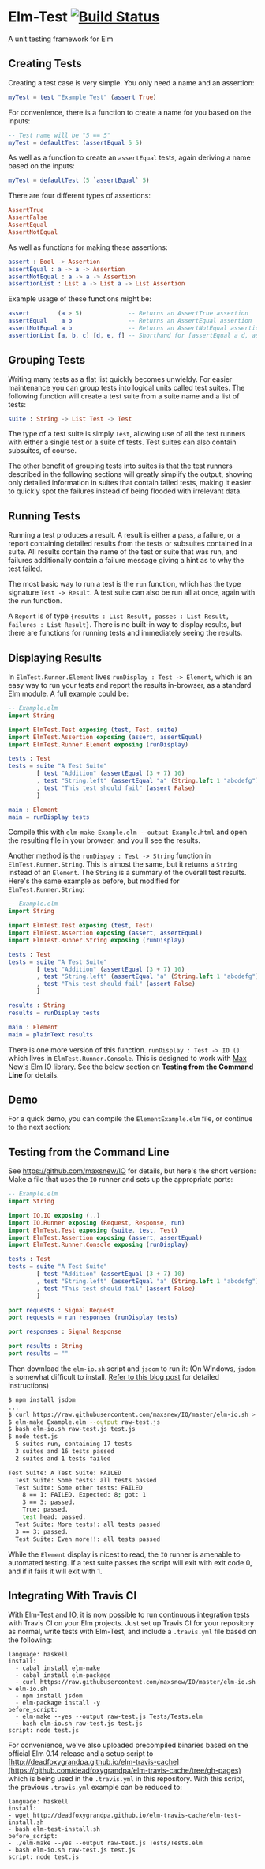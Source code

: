 Elm-Test [![Build Status](https://travis-ci.org/deadfoxygrandpa/Elm-Test.png?branch=master)](https://travis-ci.org/deadfoxygrandpa/Elm-Test)
========

A unit testing framework for Elm

## Creating Tests

Creating a test case is very simple. You only need a name and an assertion:
```elm
myTest = test "Example Test" (assert True)
```
For convenience, there is a function to create a name for you based on the inputs:
```elm
-- Test name will be "5 == 5"
myTest = defaultTest (assertEqual 5 5)
```
As well as a function to create an `assertEqual` tests, again deriving a name based on the inputs:
```elm
myTest = defaultTest (5 `assertEqual` 5)
```
There are four different types of assertions:
```elm
AssertTrue
AssertFalse
AssertEqual
AssertNotEqual
```
As well as functions for making these assertions:
```elm
assert : Bool -> Assertion
assertEqual : a -> a -> Assertion
assertNotEqual : a -> a -> Assertion
assertionList : List a -> List a -> List Assertion
```
Example usage of these functions might be:
```elm
assert        (a > 5)             -- Returns an AssertTrue assertion
assertEqual    a b                -- Returns an AssertEqual assertion
assertNotEqual a b                -- Returns an AssertNotEqual assertion
assertionList [a, b, c] [d, e, f] -- Shorthand for [assertEqual a d, assertEqual b e, assertEqual c f]
```

## Grouping Tests

Writing many tests as a flat list quickly becomes unwieldy. For easier maintenance you can group tests into logical
units called test suites. The following function will create a test suite from a suite name and a list of tests:
```elm
suite : String -> List Test -> Test
```
The type of a test suite is simply `Test`, allowing use of all the test runners with either a single test or a suite of tests. Test suites can also contain subsuites, of course.

The other benefit of grouping tests into suites is that the test runners described in the following sections will greatly simplify the output, showing only detailed information in suites that contain failed tests, making it easier to quickly spot the failures instead of being flooded with irrelevant data.

## Running Tests

Running a test produces a result. A result is either a pass, a failure, or a report containing detailed results from
the tests or subsuites contained in a suite. All results contain the name of the test or suite that was run, and failures additionally contain a failure message giving a hint as to why the test failed.

The most basic way to run a test is the `run` function, which has the type signature `Test -> Result`. A test suite can also be run all at once, again with the `run` function.

A `Report` is of type `{results : List Result, passes : List Result, failures : List Result}`.
There is no built-in way to display results, but there are functions for running tests and immediately seeing the results. 

## Displaying Results

In `ElmTest.Runner.Element` lives `runDisplay : Test -> Element`, which is an easy way to run your tests and report the results in-browser, as a standard Elm module. A full example could be:
```elm
-- Example.elm
import String

import ElmTest.Test exposing (test, Test, suite)
import ElmTest.Assertion exposing (assert, assertEqual)
import ElmTest.Runner.Element exposing (runDisplay)

tests : Test
tests = suite "A Test Suite"
        [ test "Addition" (assertEqual (3 + 7) 10)
        , test "String.left" (assertEqual "a" (String.left 1 "abcdefg"))
        , test "This test should fail" (assert False)
        ]

main : Element
main = runDisplay tests
```
Compile this with `elm-make Example.elm --output Example.html` and open the resulting file in your browser, and you'll see the results.

Another method is the `runDispay : Test -> String` function in `ElmTest.Runner.String`. This is almost the same, but it returns a `String` instead of an `Element`. The `String` is a summary of the overall test results. Here's the same example as before, but modified for `ElmTest.Runner.String`:
```elm
-- Example.elm
import String

import ElmTest.Test exposing (test, Test)
import ElmTest.Assertion exposing (assert, assertEqual)
import ElmTest.Runner.String exposing (runDisplay)

tests : Test
tests = suite "A Test Suite"
        [ test "Addition" (assertEqual (3 + 7) 10)
        , test "String.left" (assertEqual "a" (String.left 1 "abcdefg"))
        , test "This test should fail" (assert False)
        ]

results : String
results = runDisplay tests

main : Element
main = plainText results
```

There is one more version of this function. `runDisplay : Test -> IO ()` which lives in `ElmTest.Runner.Console`. This is designed to work with [Max New's Elm IO library](https://github.com/maxsnew/IO/). See the below section on **Testing from the Command Line** for details.

## Demo

For a quick demo, you can compile the `ElementExample.elm` file, or continue to the next section:

## Testing from the Command Line
See https://github.com/maxsnew/IO for details, but here's the short version:
Make a file that uses the `IO` runner and sets up the appropriate ports:
```elm
-- Example.elm
import String

import IO.IO exposing (..)
import IO.Runner exposing (Request, Response, run)
import ElmTest.Test exposing (suite, test, Test)
import ElmTest.Assertion exposing (assert, assertEqual)
import ElmTest.Runner.Console exposing (runDisplay)

tests : Test
tests = suite "A Test Suite"
        [ test "Addition" (assertEqual (3 + 7) 10)
        , test "String.left" (assertEqual "a" (String.left 1 "abcdefg"))
        , test "This test should fail" (assert False)
        ]

port requests : Signal Request
port requests = run responses (runDisplay tests)

port responses : Signal Response

port results : String
port results = ""
```
Then download the `elm-io.sh` script and `jsdom` to run it:
(On Windows, `jsdom` is somewhat difficult to install. [Refer to this blog post](http://www.steveworkman.com/node-js/2012/installing-jsdom-on-windows/) for detailed instructions)
```bash
$ npm install jsdom
...
$ curl https://raw.githubusercontent.com/maxsnew/IO/master/elm-io.sh > elm-io.sh
$ elm-make Example.elm --output raw-test.js
$ bash elm-io.sh raw-test.js test.js
$ node test.js
  5 suites run, containing 17 tests
  3 suites and 16 tests passed
  2 suites and 1 tests failed

Test Suite: A Test Suite: FAILED
  Test Suite: Some tests: all tests passed
  Test Suite: Some other tests: FAILED
    8 == 1: FAILED. Expected: 8; got: 1
    3 == 3: passed.
    True: passed.
    test head: passed.
  Test Suite: More tests!: all tests passed
  3 == 3: passed.
  Test Suite: Even more!!: all tests passed
```
While the `Element` display is nicest to read, the `IO` runner is amenable to automated testing. If a test suite passes the script will exit with exit code 0, and if it fails it will exit with 1.

## Integrating With Travis CI

With Elm-Test and IO, it is now possible to run continuous integration tests with Travis CI on
your Elm projects. Just set up Travis CI for your repository as normal, write tests with Elm-Test,
and include a `.travis.yml` file based on the following:
```
language: haskell
install:
  - cabal install elm-make
  - cabal install elm-package
  - curl https://raw.githubusercontent.com/maxsnew/IO/master/elm-io.sh > elm-io.sh
  - npm install jsdom
  - elm-package install -y
before_script: 
  - elm-make --yes --output raw-test.js Tests/Tests.elm
  - bash elm-io.sh raw-test.js test.js
script: node test.js
```
For convenience, we've also uploaded precompiled binaries based on the official Elm 0.14 release and a setup script to [http://deadfoxygrandpa.github.io/elm-travis-cache](https://github.com/deadfoxygrandpa/elm-travis-cache/tree/gh-pages) which is being used in the `.travis.yml` in this repository. With this script, the previous `.travis.yml` example can be reduced to:
```
language: haskell
install:
- wget http://deadfoxygrandpa.github.io/elm-travis-cache/elm-test-install.sh
- bash elm-test-install.sh
before_script:
- ./elm-make --yes --output raw-test.js Tests/Tests.elm
- bash elm-io.sh raw-test.js test.js
script: node test.js
```

